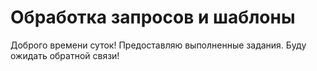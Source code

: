 # Обработка запросов и шаблоны

Доброго времени суток!
Предоставляю выполненные задания.
Буду ожидать обратной связи!